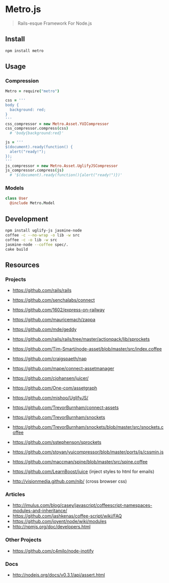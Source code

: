 # Metro.js

> Rails-esque Framework For Node.js

## Install

``` bash
npm install metro
```

## Usage

### Compression

``` coffeescript
Metro = require("metro")

css = '''
body {
  background: red;
}
'''
css_compressor = new Metro.Asset.YUICompressor
css_compressor.compress(css)
  # 'body{background:red}'

js = '''
$(document).ready(function() {
  alert("ready!");
});
'''
js_compressor = new Metro.Asset.UglifyJSCompressor
js_compressor.compress(js)
  # '$(document).ready(function(){alert("ready!")})'

```

### Models

``` coffeescript
class User
  @include Metro.Model
```

## Development

``` bash
npm install uglify-js jasmine-node
coffee -c --no-wrap -o lib -w src
coffee -c -o lib -w src
jasmine-node --coffee spec/.
cake build
```

## Resources

### Projects

- https://github.com/rails/rails
- https://github.com/senchalabs/connect
- https://github.com/1602/express-on-railway
- https://github.com/mauricemach/zappa
- https://github.com/mde/geddy
- https://github.com/rails/rails/tree/master/actionpack/lib/sprockets
- https://github.com/Tim-Smart/node-asset/blob/master/src/index.coffee
- https://github.com/craigspaeth/nap
- https://github.com/mape/connect-assetmanager
- https://github.com/cjohansen/juicer/
- https://github.com/One-com/assetgraph
- https://github.com/mishoo/UglifyJS/
- https://github.com/TrevorBurnham/connect-assets
- https://github.com/TrevorBurnham/snockets
- https://github.com/TrevorBurnham/snockets/blob/master/src/snockets.coffee
- https://github.com/sstephenson/sprockets
- https://github.com/stoyan/yuicompressor/blob/master/ports/js/cssmin.js
- https://github.com/maccman/spine/blob/master/src/spine.coffee

- https://github.com/LearnBoost/juice (inject styles to html for emails)
- http://visionmedia.github.com/nib/ (cross browser css)

### Articles

- http://imulus.com/blog/casey/javascript/coffeescript-namespaces-modules-and-inheritance/
- https://github.com/jashkenas/coffee-script/wiki/FAQ
- https://github.com/joyent/node/wiki/modules
- http://npmjs.org/doc/developers.html

### Other Projects

- https://github.com/c4milo/node-inotify

### Docs

- http://nodejs.org/docs/v0.3.1/api/assert.html
